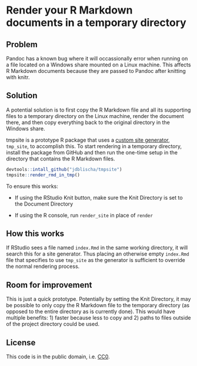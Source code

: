 # Render your R Markdown documents in a temporary directory

## Problem

Pandoc has a known bug where it will occassionally error when running on a file
located on a Windows share mounted on a Linux machine. This affects R Markdown
documents because they are passed to Pandoc after knitting with knitr.

## Solution

A potential solution is to first copy the R Markdown file and all its supporting
files to a temporary directory on the Linux machine, render the document there,
and then copy everything back to the original directory in the Windows share.

tmpsite is a prototype R package that uses a [custom site
generator](http://rmarkdown.rstudio.com/rmarkdown_site_generators.html),
`tmp_site`, to accomplish this. To start rendering in a temporary directory,
install the package from GitHub and then run the one-time setup in the directory
that contains the R Markdown files.

```r
devtools::intall_github("jdblischa/tmpsite")
tmpsite::render_rmd_in_tmp()
```

To ensure this works:

* If using the RStudio Knit button, make sure the Knit Directory is set to the
Document Directory

* If using the R console, run `render_site` in place of `render`

## How this works

If RStudio sees a file named `index.Rmd` in the same working directory, it will
search this for a site generator. Thus placing an otherwise empty `index.Rmd`
file that specifies to use `tmp_site` as the generator is sufficient to override
the normal rendering process.

## Room for improvement

This is just a quick prototype. Potentially by setting the Knit Directory, it
may be possible to only copy the R Markdown file to the temporary directory (as
opposed to the entire directory as is currently done). This would have multiple
benefits: 1) faster because less to copy and 2) paths to files outside of the
project directory could be used.

## License

This code is in the public domain, i.e.
[CC0](https://creativecommons.org/share-your-work/public-domain/cc0).
